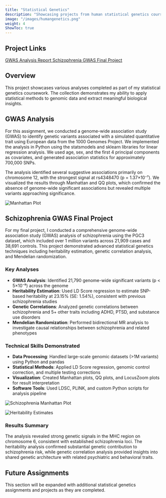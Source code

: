 ```yaml
---
title: "Statistical Genetics"
description: "Showcasing projects from human statistical genetics coursework"
image: "/images/humangenetics.png"
weight: 4
ShowToc: true
---
```


## Project Links

<div class="project-links">
  <a href="/documents/620hw3_README.html" class="project-link" target="_blank" rel="noopener noreferrer">
    <span>GWAS Analysis Report</span>
  </a>
  <a href="/documents/schizophrenia_gwas_analysis_final.html" class="project-link" target="_blank" rel="noopener noreferrer">
    <span>Schizophrenia GWAS Final Project</span>
  </a>
</div>

## Overview

This project showcases various analyses completed as part of my statistical genetics coursework. The collection demonstrates my ability to apply statistical methods to genomic data and extract meaningful biological insights.

## GWAS Analysis

For this assignment, we conducted a genome-wide association study (GWAS) to identify genetic variants associated with a simulated quantitative trait using European data from the 1000 Genomes Project. We implemented the analysis in Python using the statsmodels and sklearn libraries for linear regression analysis. We used age, sex, and the first 4 principal components as covariates, and generated association statistics for approximately 700,000 SNPs.

The analysis identified several suggestive associations primarily on chromosome 12, with the strongest signal at rs4348470 (p = 1.37×10⁻⁷). We visualized the results through Manhattan and QQ plots, which confirmed the absence of genome-wide significant associations but revealed multiple variants approaching significance.

![Manhattan Plot](/images/manhattan_plot.png)

## Schizophrenia GWAS Final Project

For my final project, I conducted a comprehensive genome-wide association study (GWAS) analysis of schizophrenia using the PGC3 dataset, which included over 1 million variants across 21,909 cases and 38,691 controls. This project demonstrated advanced statistical genetics techniques including heritability estimation, genetic correlation analysis, and Mendelian randomization.

### Key Analyses

- **GWAS Analysis**: Identified 21,790 genome-wide significant variants (p < 5×10⁻⁸) across the genome
- **Heritability Estimation**: Used LD Score regression to estimate SNP-based heritability at 23.15% (SE: 1.54%), consistent with previous schizophrenia studies
- **Genetic Correlations**: Analyzed genetic correlations between schizophrenia and 5+ other traits including ADHD, PTSD, and substance use disorders
- **Mendelian Randomization**: Performed bidirectional MR analysis to investigate causal relationships between schizophrenia and related phenotypes

### Technical Skills Demonstrated

- **Data Processing**: Handled large-scale genomic datasets (>1M variants) using Python and pandas
- **Statistical Methods**: Applied LD Score regression, genomic control correction, and multiple testing corrections
- **Visualization**: Created Manhattan plots, QQ plots, and LocusZoom plots for result interpretation
- **Software Tools**: Used LDSC, PLINK, and custom Python scripts for analysis pipeline

![Schizophrenia Manhattan Plot](/images/manhattan_plot.png)

![Heritability Estimates](/images/heritability_enrichment_figures/heritability_estimates.png)

### Results Summary

The analysis revealed strong genetic signals in the MHC region on chromosome 6, consistent with established schizophrenia loci. The heritability analysis confirmed substantial genetic contribution to schizophrenia risk, while genetic correlation analysis provided insights into shared genetic architecture with related psychiatric and behavioral traits.

## Future Assignments

This section will be expanded with additional statistical genetics assignments and projects as they are completed. 